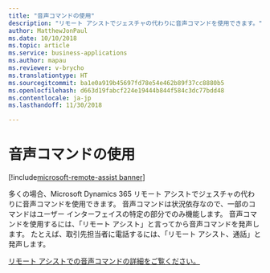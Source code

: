 ```yaml
---
title: "音声コマンドの使用"
description: "リモート アシストでジェスチャの代わりに音声コマンドを使用できます。"
author: MatthewJonPaul
ms.date: 10/10/2018
ms.topic: article
ms.service: business-applications
ms.author: mapau
ms.reviewer: v-brycho
ms.translationtype: HT
ms.sourcegitcommit: ba1e0a919b45697fd78e54e462b89f37cc8880b5
ms.openlocfilehash: d663d19fabcf224e19444b844f584c3dc77bdd48
ms.contentlocale: ja-jp
ms.lasthandoff: 11/30/2018

---
```


# <a name="use-voice-commands"></a>音声コマンドの使用

[!include[microsoft-remote-assist banner](../../includes/microsoft-remote-assist.md)]

多くの場合、Microsoft Dynamics 365 リモート アシストでジェスチャの代わりに音声コマンドを使用できます。 音声コマンドは状況依存なので、一部のコマンドはユーザー インターフェイスの特定の部分でのみ機能します。 音声コマンドを使用するには、「リモート アシスト」と言ってから音声コマンドを発声します。 たとえば、取引先担当者に電話するには、「リモート アシスト、通話」と発声します。


[リモート アシストでの音声コマンドの詳細をご覧ください。](https://docs.microsoft.com/dynamics365/mixed-reality/remote-assist/user-guide)


